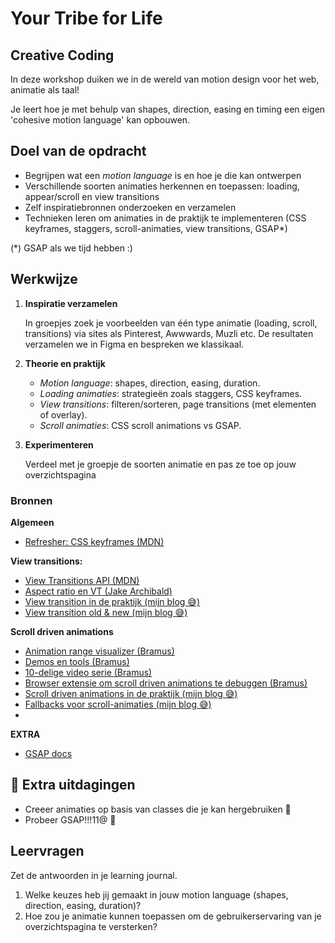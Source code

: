 # Your Tribe for Life

## Creative Coding
In deze workshop duiken we in de wereld van motion design voor het web, animatie als taal! 

Je leert hoe je met behulp van shapes, direction, easing en timing een eigen 'cohesive motion language' kan opbouwen.

## Doel van de opdracht
- Begrijpen wat een *motion language* is en hoe je die kan ontwerpen
- Verschillende soorten animaties herkennen en toepassen: loading, appear/scroll en view transitions
- Zelf inspiratiebronnen onderzoeken en verzamelen 
- Technieken leren om animaties in de praktijk te implementeren (CSS keyframes, staggers, scroll-animaties, view transitions, GSAP*)

 (*) GSAP als we tijd hebben :)

## Werkwijze
1. **Inspiratie verzamelen**  

   In groepjes zoek je voorbeelden van één type animatie (loading, scroll, transitions) via sites als Pinterest, Awwwards, Muzli etc.
   De resultaten verzamelen we in Figma en bespreken we klassikaal.  

3. **Theorie en praktijk**
   - *Motion language*: shapes, direction, easing, duration.  
   - *Loading animaties*: strategieën zoals staggers, CSS keyframes.  
   - *View transitions*: filteren/sorteren, page transitions (met elementen of overlay).  
   - *Scroll animaties*: CSS scroll animations vs GSAP.  

4. **Experimenteren**

   Verdeel met je groepje de soorten animatie en pas ze toe op jouw overzichtspagina

### Bronnen
**Algemeen**
- [Refresher: CSS keyframes (MDN)](https://developer.mozilla.org/en-US/docs/Web/CSS/@keyframes)  

**View transitions:**
- [View Transitions API (MDN)](https://developer.chrome.com/docs/web-platform/view-transitions/)
- [Aspect ratio en VT (Jake Archibald)](https://jakearchibald.com/2024/view-transitions-handling-aspect-ratio-changes/)
- [View transition in de praktijk (mijn blog 😅)](https://cydstumpel.nl/a-practical-guide-to-the-css-view-transition-api/)
- [View transition old & new (mijn blog 😅)](https://cydstumpel.nl/being-lazy-with-view-transition-old-and-new/)

**Scroll driven animations**
- [Animation range visualizer (Bramus)](https://scroll-driven-animations.style/tools/view-timeline/ranges/)
- [Demos en tools (Bramus)](https://scroll-driven-animations.style/)
- [10-delige video serie (Bramus)](https://www.youtube.com/playlist?list=PLNYkxOF6rcICM3ttukz9x5LCNOHfWBVnn)
- [Browser extensie om scroll driven animations te debuggen (Bramus)](https://chromewebstore.google.com/detail/scroll-driven-animations/ojihehfngalmpghicjgbfdmloiifhoce)
- [Scroll driven animations in de praktijk (mijn blog 😅)](https://cydstumpel.nl/css-scroll-driven-animations-for-creative-developers/)
- [Fallbacks voor scroll-animaties (mijn blog 😅)](https://cydstumpel.nl/two-approaches-to-fallback-css-scroll-driven-animations/)
- 

**EXTRA** 
- [GSAP docs](https://gsap.com/docs/v3/)  

## 💪 Extra uitdagingen
- Creeer animaties op basis van classes die je kan hergebruiken 🤩
- Probeer GSAP!!!11@ 🤩

## Leervragen

Zet de antwoorden in je learning journal.

1. Welke keuzes heb jij gemaakt in jouw motion language (shapes, direction, easing, duration)?  
3. Hoe zou je animatie kunnen toepassen om de gebruikerservaring van je overzichtspagina te versterken?
